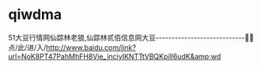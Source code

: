 # qiwdma
51大豆行情网仙踪林老狼,仙踪林贰佰信息网大豆----------------------------🤺🤺点/此/进/入/http://www.baidu.com/link?url=NoK8PT47PahMhFH8Vie_jnciyIKNTTtVBQKpill6udK&amp;wd
